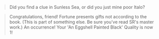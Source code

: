 > Did you find a clue in Sunless Sea, or did you just mine poor Italo?

>Congratulations, friend!
>Fortune presents gifts not according to the book. (This is part of something else. Be sure you've read SR's master work.)
>An occurrence! Your 'An Eggshell Painted Black' Quality is now 1!